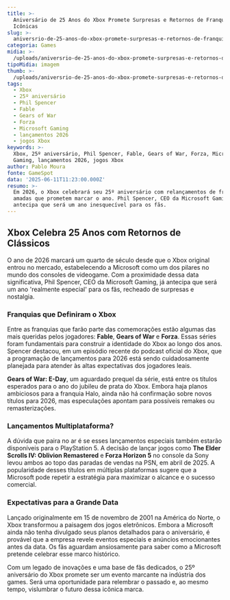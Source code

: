 ```yaml
---
title: >-
  Aniversário de 25 Anos do Xbox Promete Surpresas e Retornos de Franquias
  Icônicas
slug: >-
  aniversrio-de-25-anos-do-xbox-promete-surpresas-e-retornos-de-franquias-icnicas
categoria: Games
midia: >-
  /uploads/aniversrio-de-25-anos-do-xbox-promete-surpresas-e-retornos-de-franquias-icnicas-thumb.jpg
tipoMidia: imagem
thumb: >-
  /uploads/aniversrio-de-25-anos-do-xbox-promete-surpresas-e-retornos-de-franquias-icnicas-thumb.jpg
tags:
  - Xbox
  - 25º aniversário
  - Phil Spencer
  - Fable
  - Gears of War
  - Forza
  - Microsoft Gaming
  - lançamentos 2026
  - jogos Xbox
keywords: >-
  Xbox, 25º aniversário, Phil Spencer, Fable, Gears of War, Forza, Microsoft
  Gaming, lançamentos 2026, jogos Xbox
author: Pablo Moura
fonte: GameSpot
data: '2025-06-11T11:23:00.000Z'
resumo: >-
  Em 2026, o Xbox celebrará seu 25º aniversário com relançamentos de franquias
  amadas que prometem marcar o ano. Phil Spencer, CEO da Microsoft Gaming,
  antecipa que será um ano inesquecível para os fãs.
---
```


## Xbox Celebra 25 Anos com Retornos de Clássicos

O ano de 2026 marcará um quarto de século desde que o Xbox original entrou no mercado, estabelecendo a Microsoft como um dos pilares no mundo dos consoles de videogame. Com a proximidade dessa data significativa, Phil Spencer, CEO da Microsoft Gaming, já antecipa que será um ano 'realmente especial' para os fãs, recheado de surpresas e nostalgia.

### Franquias que Definiram o Xbox

Entre as franquias que farão parte das comemorações estão algumas das mais queridas pelos jogadores: **Fable**, **Gears of War** e **Forza**. Essas séries foram fundamentais para construir a identidade do Xbox ao longo dos anos. Spencer destacou, em um episódio recente do podcast oficial do Xbox, que a programação de lançamentos para 2026 está sendo cuidadosamente planejada para atender às altas expectativas dos jogadores leais.

**Gears of War: E-Day**, um aguardado prequel da série, está entre os títulos esperados para o ano do jubileu de prata do Xbox. Embora haja planos ambiciosos para a franquia Halo, ainda não há confirmação sobre novos títulos para 2026, mas especulações apontam para possíveis remakes ou remasterizações.

### Lançamentos Multiplataforma?

A dúvida que paira no ar é se esses lançamentos especiais também estarão disponíveis para o PlayStation 5. A decisão de lançar jogos como **The Elder Scrolls IV: Oblivion Remastered** e **Forza Horizon 5** no console da Sony levou ambos ao topo das paradas de vendas na PSN, em abril de 2025. A popularidade desses títulos em múltiplas plataformas sugere que a Microsoft pode repetir a estratégia para maximizar o alcance e o sucesso comercial.

### Expectativas para a Grande Data

Lançado originalmente em 15 de novembro de 2001 na América do Norte, o Xbox transformou a paisagem dos jogos eletrônicos. Embora a Microsoft ainda não tenha divulgado seus planos detalhados para o aniversário, é provável que a empresa revele eventos especiais e anúncios emocionantes antes da data. Os fãs aguardam ansiosamente para saber como a Microsoft pretende celebrar esse marco histórico.

Com um legado de inovações e uma base de fãs dedicados, o 25º aniversário do Xbox promete ser um evento marcante na indústria dos games. Será uma oportunidade para relembrar o passado e, ao mesmo tempo, vislumbrar o futuro dessa icônica marca.
